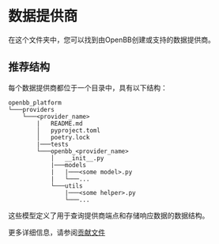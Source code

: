 # 数据提供商

在这个文件夹中，您可以找到由OpenBB创建或支持的数据提供商。

## 推荐结构

每个数据提供商都位于一个目录中，具有以下结构：

```{.bash}
openbb_platform
└───providers
    └───<provider_name>
        |   README.md
        │   pyproject.toml
        │   poetry.lock
        |───tests
        └───openbb_<provider_name>
            │   __init__.py
            |───models
            |   |───<some model>.py
            |   └───...
            └───utils
                |───<some helper>.py
                └───...
```

这些模型定义了用于查询提供商端点和存储响应数据的数据结构。

更多详细信息，请参阅[贡献文件](../CONTRIBUTING.md)